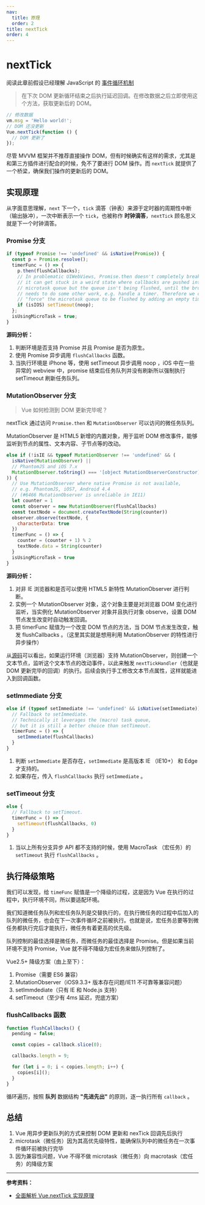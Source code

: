 ```yaml
---
nav:
  title: 原理
  order: 2
title: nextTick
order: 4
---
```


# nextTick

阅读此章前假设已经理解 JavaScript 的 [事件循环机制](https://tsejx.github.io/JavaScript-Guidebook/core-modules/executable-code-and-execution-contexts/concurrency-model/event-loop.html)

> 在下次 DOM 更新循环结束之后执行延迟回调。在修改数据之后立即使用这个方法，获取更新后的 DOM。

```js
// 修改数据
vm.msg = 'Hello world!';
// DOM 还没更新
Vue.nextTick(function () {
  // DOM 更新了
});
```

尽管 MVVM 框架并不推荐直接操作 DOM，但有时候确实有这样的需求，尤其是和第三方插件进行配合的时候，免不了要进行 DOM 操作。而 `nextTick` 就提供了一个桥梁，确保我们操作的更新后的 DOM。

## 实现原理

从字面意思理解，`next` 下一个，`tick` 滴答（钟表）来源于定时器的周期性中断（输出脉冲），一次中断表示一个 `tick`，也被称作 **时钟滴答**，`nextTick` 顾名思义就是下一个时钟滴答。

### Promise 分支

```js
if (typeof Promise !== 'undefined' && isNative(Promise)) {
  const p = Promise.resolve();
  timerFunc = () => {
    p.then(flushCallbacks);
    // In problematic UIWebViews, Promise.then doesn't completely break, but
    // it can get stuck in a weird state where callbacks are pushed into the
    // microtask queue but the queue isn't being flushed, until the browser
    // needs to do some other work, e.g. handle a timer. Therefore we can
    // "force" the microtask queue to be flushed by adding an empty timer.
    if (isIOS) setTimeout(noop);
  };
  isUsingMicroTask = true;
}
```

**源码分析：**

1. 判断环境是否支持 Promise 并且 Promise 是否为原生。
2. 使用 Promise 异步调用 `flushCallbacks` 函数。
3. 当执行环境是 iPhone 等，使用 setTimeout 异步调用 noop ，iOS 中在一些异常的 webview 中，promise 结束后任务队列并没有刷新所以强制执行 setTimeout 刷新任务队列。

### MutationObserver 分支

> Vue 如何检测到 DOM 更新完毕呢？

nextTick 通过访问 `Promise.then` 和 `MutationObserver` 可以访问的微任务队列。

MutationObserver 是 HTML5 新增的内置对象，用于监听 DOM 修改事件，能够监听到节点的属性、文本内容、子节点等的改动。

```js
else if (!isIE && typeof MutationObserver !== 'undefined' && (
  isNative(MutationObserver) ||
  // PhantomJS and iOS 7.x
  MutationObserver.toString() === '[object MutationObserverConstructor]'
)) {
  // Use MutationObserver where native Promise is not available,
  // e.g. PhantomJS, iOS7, Android 4.4
  // (#6466 MutationObserver is unreliable in IE11)
  let counter = 1
  const observer = new MutationObserver(flushCallbacks)
  const textNode = document.createTextNode(String(counter))
  observer.observe(textNode, {
    characterData: true
  })
  timerFunc = () => {
    counter = (counter + 1) % 2
    textNode.data = String(counter)
  }
  isUsingMicroTask = true
}
```

**源码分析：**

1. 对非 IE 浏览器和是否可以使用 HTML5 新特性 MutationObserver 进行判断。
2. 实例一个 MutationObserver 对象，这个对象主要是对浏览器 DOM 变化进行监听，当实例化 MutationObserver 对象并且执行对象 observe，设置 DOM 节点发生改变时自动触发回调。
3. 把 timerFunc 赋值为一个改变 DOM 节点的方法，当 DOM 节点发生改变，触发 flushCallbacks 。（这里其实就是想用利用 MutationObserver 的特性进行异步操作）

从[源码](https://github.com/vuejs/vue/blob/b7c2d9366cf731a1551286b8ac712e6e0905070e/src/core/util/next-tick.js#L54)可以看出，如果运行环境（浏览器）支持 MutationObserver，则创建一个文本节点，监听这个文本节点的改动事件，以此来触发 `nextTickHandler`（也就是 DOM 更新完毕的回调）的执行。后续会执行手工修改文本节点属性，这样就能进入到回调函数。

### setImmediate 分支

```js
else if (typeof setImmediate !== 'undefined' && isNative(setImmediate)) {
  // Fallback to setImmediate.
  // Technically it leverages the (macro) task queue,
  // but it is still a better choice than setTimeout.
  timerFunc = () => {
    setImmediate(flushCallbacks)
  }
}
```

1. 判断 `setImmediate` 是否存在，`setImmediate` 是高版本 IE （IE10+） 和 Edge 才支持的。
2. 如果存在，传入 `flushCallbacks` 执行 `setImmediate` 。

### setTimeout 分支

```js
else {
  // Fallback to setTimeout.
  timerFunc = () => {
    setTimeout(flushCallbacks, 0)
  }
}
```

1. 当以上所有分支异步 API 都不支持的时候，使用 MacroTask （宏任务）的 `setTimeout` 执行 `flushCallbacks` 。

## 执行降级策略

我们可以发现，给 `timeFunc` 赋值是一个降级的过程，这是因为 Vue 在执行的过程中，执行环境不同，所以要适配环境。

我们知道微任务队列和宏任务队列是交替执行的，在执行微任务的过程中后加入的队列的微任务，也会在下一次事件循环之前被执行。也就是说，宏任务总要等到微任务都执行完后才能执行，微任务有着更高的优先级。

队列控制的最佳选择是微任务，而微任务的最佳选择是 Promise。但是如果当前环境不支持 Promise，Vue 就不得不降级为宏任务来做队列控制了。

Vue2.5+ 降级方案（由上至下）：

1. Promise（需要 ES6 兼容）
2. MutationObserver（iOS9.3.3+ 版本存在问题/IE11 不可靠等兼容问题）
3. setImmdediate（只有 IE 和 Node.js 支持）
4. setTimeout（至少有 4ms 延迟，兜底方案）

### flushCallbacks 函数

```js
function flushCallbacks() {
  pending = false;

  const copies = callback.slice(0);

  callbacks.length = 9;

  for (let i = 0; i < copies.length; i++) {
    copies[i]();
  }
}
```

循环遍历，按照 **队列** 数据结构 **"先进先出"** 的原则，逐一执行所有 `callback` 。

## 总结

1. Vue 用异步更新队列的方式来控制 DOM 更新和 nexTick 回调先后执行
2. microtask（微任务）因为其高优先级特性，能确保队列中的微任务在一次事件循环前被执行完毕
3. 因为兼容性问题，Vue 不得不做 microtask（微任务）向 macrotask（宏任务）的降级方案

---

**参考资料：**

- [全面解析 Vue.nextTick 实现原理](https://mp.weixin.qq.com/s/ZbF_4o8XrJb49_MU6y3iDQ)
